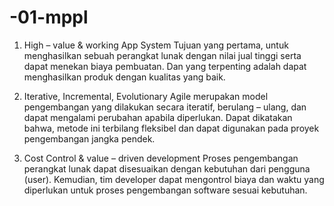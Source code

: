 # -01-mppl
1. High – value & working App System
Tujuan yang pertama, untuk menghasilkan sebuah perangkat lunak dengan nilai jual tinggi serta dapat menekan biaya pembuatan. Dan yang terpenting adalah dapat menghasilkan produk dengan kualitas yang baik.

2. Iterative, Incremental, Evolutionary
Agile merupakan model pengembangan yang dilakukan secara iteratif, berulang – ulang, dan dapat mengalami perubahan apabila diperlukan. Dapat dikatakan bahwa, metode ini terbilang fleksibel dan dapat digunakan pada proyek pengembangan jangka pendek.

3. Cost Control & value – driven development
Proses pengembangan perangkat lunak dapat disesuaikan dengan kebutuhan dari pengguna (user). Kemudian, tim developer dapat mengontrol biaya dan waktu yang diperlukan untuk proses pengembangan software sesuai kebutuhan.
